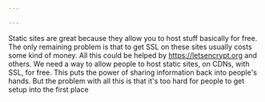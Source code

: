 ```yaml
---

---
```


Static sites are great because they allow you to host stuff basically for free. The only remaining problem is that to get SSL on these sites usually costs some kind of money. All this could be helped by https://letsencrypt.org and others. We need a way to allow people to host static sites, on CDNs, with SSL, for free. This puts the power of sharing information back into people's hands. But the problem with all this is that it's too hard for people to get setup into the first place
